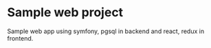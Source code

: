 # Sample web project

Sample web app using symfony, pgsql in backend and react, redux in frontend.

